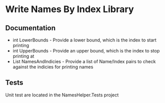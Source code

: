 # Write Names By Index Library

## Documentation
- int LowerBounds - Provide a lower bound, which is the index to start printing
- int UpperBounds - Provide an upper bound, which is the index to stop printing at
- List<NameIndexPair> NamesAndIndicies - Provide a list of Name/Index pairs to check against the indicies for printing names

## Tests
Unit test are located in the NamesHelper.Tests project
